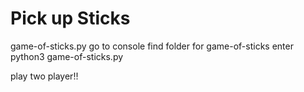 # Pick up Sticks

game-of-sticks.py
 go to console
 find folder for game-of-sticks
 enter  python3 game-of-sticks.py

 play two player!!
